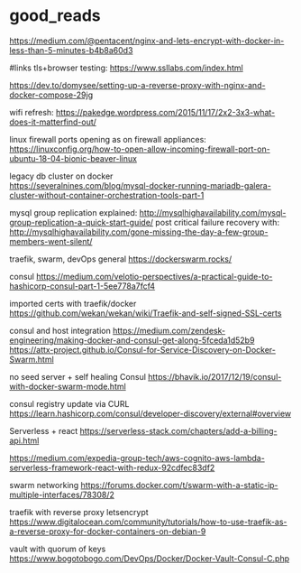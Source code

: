 # good_reads


https://medium.com/@pentacent/nginx-and-lets-encrypt-with-docker-in-less-than-5-minutes-b4b8a60d3



#links
tls+browser testing:   https://www.ssllabs.com/index.html


https://dev.to/domysee/setting-up-a-reverse-proxy-with-nginx-and-docker-compose-29jg

wifi refresh:  https://pakedge.wordpress.com/2015/11/17/2x2-3x3-what-does-it-matterfind-out/

linux firewall ports opening as on firewall appliances: https://linuxconfig.org/how-to-open-allow-incoming-firewall-port-on-ubuntu-18-04-bionic-beaver-linux


legacy db cluster on docker   
https://severalnines.com/blog/mysql-docker-running-mariadb-galera-cluster-without-container-orchestration-tools-part-1

mysql group replication explained:  http://mysqlhighavailability.com/mysql-group-replication-a-quick-start-guide/
post critical failure recovery with:  http://mysqlhighavailability.com/gone-missing-the-day-a-few-group-members-went-silent/

traefik, swarm, devOps general
https://dockerswarm.rocks/

consul
https://medium.com/velotio-perspectives/a-practical-guide-to-hashicorp-consul-part-1-5ee778a7fcf4

imported certs with traefik/docker
https://github.com/wekan/wekan/wiki/Traefik-and-self-signed-SSL-certs

consul and host integration
https://medium.com/zendesk-engineering/making-docker-and-consul-get-along-5fceda1d52b9
https://attx-project.github.io/Consul-for-Service-Discovery-on-Docker-Swarm.html

no seed server + self healing  Consul
https://bhavik.io/2017/12/19/consul-with-docker-swarm-mode.html

consul registry update via CURL
https://learn.hashicorp.com/consul/developer-discovery/external#overview



Serverless + react
https://serverless-stack.com/chapters/add-a-billing-api.html

https://medium.com/expedia-group-tech/aws-cognito-aws-lambda-serverless-framework-react-with-redux-92cdfec83df2


swarm networking
https://forums.docker.com/t/swarm-with-a-static-ip-multiple-interfaces/78308/2

traefik with reverse proxy letsencrypt
https://www.digitalocean.com/community/tutorials/how-to-use-traefik-as-a-reverse-proxy-for-docker-containers-on-debian-9

vault with quorum of keys
https://www.bogotobogo.com/DevOps/Docker/Docker-Vault-Consul-C.php
